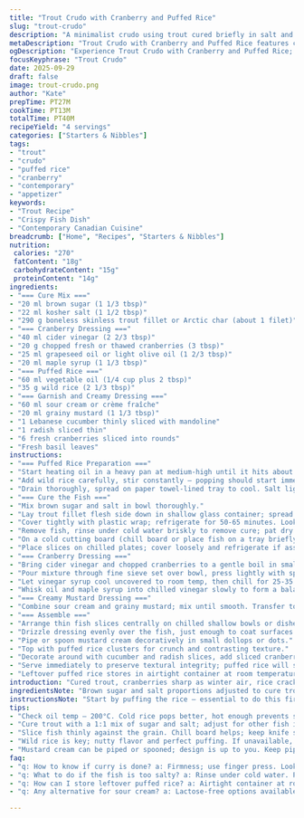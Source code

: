 ```yaml
---
title: "Trout Crudo with Cranberry and Puffed Rice"
slug: "trout-crudo"
description: "A minimalist crudo using trout cured briefly in salt and brown sugar. Cranberries blaze in a sharp cider vinegar vinegar emulsion sweetened with maple syrup. Puffed wild rice adds crunch and smoky nutty notes. Thin slices of cucumber and radish bring crispness and freshness. Basil leaves for a fresh herbal touch. Creamy tang from sour cream mingles with a grainy mustard dressing. Techniques focus on razor-thin slicing, proper curing rinse, and safe hot oil handling to puff rice quickly. Balance textures: silky fish, crispy puffed grains, creamy dressing, crunchy vegetables. A dish for cool evenings or light starters, gluten, dairy, egg free adaptable."
metaDescription: "Trout Crudo with Cranberry and Puffed Rice features cured trout, tangy cranberries, and crunchy textures for a contemporary Canadian dish."
ogDescription: "Experience Trout Crudo with Cranberry and Puffed Rice; vibrant flavors, crisp textures on a plate, perfect for light starters or cool evenings."
focusKeyphrase: "Trout Crudo"
date: 2025-09-29
draft: false
image: trout-crudo.png
author: "Kate"
prepTime: PT27M
cookTime: PT13M
totalTime: PT40M
recipeYield: "4 servings"
categories: ["Starters & Nibbles"]
tags:
- "trout"
- "crudo"
- "puffed rice"
- "cranberry"
- "contemporary"
- "appetizer"
keywords:
- "Trout Recipe"
- "Crispy Fish Dish"
- "Contemporary Canadian Cuisine"
breadcrumb: ["Home", "Recipes", "Starters & Nibbles"]
nutrition: 
 calories: "270"
 fatContent: "18g"
 carbohydrateContent: "15g"
 proteinContent: "14g"
ingredients:
- "=== Cure Mix ==="
- "20 ml brown sugar (1 1/3 tbsp)"
- "22 ml kosher salt (1 1/2 tbsp)"
- "290 g boneless skinless trout fillet or Arctic char (about 1 filet)"
- "=== Cranberry Dressing ==="
- "40 ml cider vinegar (2 2/3 tbsp)"
- "20 g chopped fresh or thawed cranberries (3 tbsp)"
- "25 ml grapeseed oil or light olive oil (1 2/3 tbsp)"
- "20 ml maple syrup (1 1/3 tbsp)"
- "=== Puffed Rice ==="
- "60 ml vegetable oil (1/4 cup plus 2 tbsp)"
- "35 g wild rice (2 1/3 tbsp)"
- "=== Garnish and Creamy Dressing ==="
- "60 ml sour cream or crème fraîche"
- "20 ml grainy mustard (1 1/3 tbsp)"
- "1 Lebanese cucumber thinly sliced with mandoline"
- "1 radish sliced thin"
- "6 fresh cranberries sliced into rounds"
- "Fresh basil leaves"
instructions:
- "=== Puffed Rice Preparation ==="
- "Start heating oil in a heavy pan at medium-high until it hits about 200°C (use a candy thermometer or test with a small rice kernel; if it sizzles violently, ready)."
- "Add wild rice carefully, stir constantly – popping should start immediately, noises crackling, little explosions. Remove rice quickly with a slotted spoon into a fine mesh strainer placed over a heatproof bowl."
- "Drain thoroughly, spread on paper towel-lined tray to cool. Salt lightly while warm; keep crispness."
- "=== Cure the Fish ==="
- "Mix brown sugar and salt in bowl thoroughly."
- "Lay trout fillet flesh side down in shallow glass container; spread cure mix evenly over top side."
- "Cover tightly with plastic wrap; refrigerate for 50-65 minutes. Look for firmer feel, slightly opaque edges developing."
- "Remove fish, rinse under cold water briskly to remove cure; pat dry completely with paper towels. Moisture prevents clean slicing."
- "On a cold cutting board (chill board or place fish on a tray briefly in freezer), slice fish very thinly against the grain at about 30° angle. Thinness crucial for texture; use a long, sharp sashimi knife if available."
- "Place slices on chilled plates; cover loosely and refrigerate if assembling later, up to 18 hours max to keep freshness."
- "=== Cranberry Dressing ==="
- "Bring cider vinegar and chopped cranberries to a gentle boil in small saucepan. Bubbles rise quickly; softer sound signals cooked cranberries."
- "Pour mixture through fine sieve set over bowl, press lightly with spatula, discard solids or compost."
- "Let vinegar syrup cool uncovered to room temp, then chill for 25-35 minutes until cold."
- "Whisk oil and maple syrup into chilled vinegar slowly to form a balanced dressing; adjust sweetness if cranberries are tart."
- "=== Creamy Mustard Dressing ==="
- "Combine sour cream and grainy mustard; mix until smooth. Transfer to piping bag or prepare to spoon artistically."
- "=== Assemble ==="
- "Arrange thin fish slices centrally on chilled shallow bowls or dishes."
- "Drizzle dressing evenly over the fish, just enough to coat surfaces without pooling."
- "Pipe or spoon mustard cream decoratively in small dollops or dots."
- "Top with puffed rice clusters for crunch and contrasting texture."
- "Decorate around with cucumber and radish slices, add sliced cranberries and fresh basil leaves for sporadic color and aromatic lift."
- "Serve immediately to preserve textural integrity; puffed rice will soften if waiting too long."
- "Leftover puffed rice stores in airtight container at room temperature for up to one week—perfect to boost salads or soups."
introduction: "Cured trout, cranberries sharp as winter air, rice crackling hot from the wok. A dance of textures — velvet fish and popping rice, tart dressing that wakes the palate. No fluff here, just clean lines and crisp contrasts. Cure the fish just right; too little and it’s flabby, too long and you choke salt. Cranberries simmer briefly, release their tang and color. Rice needs heat, patience, and watchfulness, a split second misstep and you burn it or get greasy blotches. Familiar steps but subtle twists like switching grapeseed for olive oil, grainy mustard replacing Dijon. Get your knives razor sharp. Cold plates help hold shape. Crisp radish and cucumber freshen, basil kicks depth. Simple, bold. Every texture counts."
ingredientsNote: "Brown sugar and salt proportions adjusted to cure trout a little less aggressively, preserving moisture. Trout subs Arctic char or any firm white fish but adjust cure time. Grapeseed oil preferred for a cleaner taste and higher smoke point in puffing rice; olive oil works but may add bitterness if overheated. Grainy mustard swapped in adds rustic depth more than smooth Dijon. Sour cream can be replaced with lactose-free crème fraîche or thick coconut yogurt for dairy avoidance. Fresh cranberries can be frozen but thaw fully before usage for better texture. Wild rice chosen for nuttiness and popping ability; plain white rice will puff but less flavor. Mandoline slicing ensures thin, uniform rounds—no step to shortcut. Basil adds fresh herbal aroma; tarragon or chervil could be used for variation. Small tweaks in quantities won't break balance but avoid reducing oil when puffing rice—it must reach full temperature to pop effectively."
instructionsNote: "Start by puffing the rice — essential to do this first and cool it so it stays crispy at plating time. Use a thermometer if you're unsure; oil not hot enough means soggy rice, too hot and it smokes and burns fast. Keep a close eye and stir constantly. When fish cures, salt draws moisture out, firms texture, and imparts flavor fundamentally controlling bite and mouthfeel. Rinse step crucial—skip it and fish is too salty. Cutting fish thin needs a steady hand and sharp blade; dull knives tear fibers ruining appearance and texture. Vinegar and cranberries simmer to extract sharp tartness and color, straining removes pulp, leaving pure tang. Cool dressing completely before whisking oil and syrup to prevent separation. Garnish assembled rapidly to keep elements fresh and crunchy, otherwise cream softens surface and rice soggy. Reserve some puffed rice for later use; a great time saver in next meals. Plates cold to avoid fish warming, which compromises texture. Piping mustard cream offers control and aesthetics, but spooning works fine with care. Practice knife angle—about 30 degrees—helps produce thin slices without mush or broken edges."
tips:
- "Check oil temp – 200°C. Cold rice pops better, hot enough prevents sogginess. Sizzle when adding; stir constantly to ensure even popping."
- "Cure trout with a 1:1 mix of sugar and salt; adjust for other fish if needed. Use Arctic char as a good substitute; same techniques apply."
- "Slice fish thinly against the grain. Chill board helps; keep knife sharp to avoid tearing; look for uniformity in cuts for presentation."
- "Wild rice is key; nutty flavor and perfect puffing. If unavailable, plain white rice will puff, but flavor may remain mild. Check results."
- "Mustard cream can be piped or spooned; design is up to you. Keep piping tip clean. Ensure sour cream is at room temp for easy mixing."
faq:
- "q: How to know if curry is done? a: Firmness; use finger press. Look for slight flakes around edges. Color should deepen visibly."
- "q: What to do if the fish is too salty? a: Rinse under cold water. Pat dry thoroughly. Can cut pieces smaller if needed."
- "q: How can I store leftover puffed rice? a: Airtight container at room temp works. It'll stay crisp for one week. Great for salads too."
- "q: Any alternative for sour cream? a: Lactose-free options available. Crème fraîche can substitute. Coconut yogurt works too for dairy-free."

---
```

